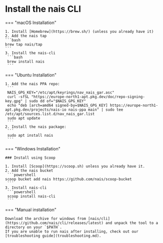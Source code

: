 # Install the nais CLI

=== "macOS Installation"

    1. Install [Homebrew](https://brew.sh/) (unless you already have it)
    2. Add the nais tap
    ```bash
    brew tap nais/tap
    ```
    3. Install the nais-cli
     ```bash
     brew install nais
     ```

=== "Ubuntu Installation"

    1. Add the nais PPA repo:
     ```
     NAIS_GPG_KEY="/etc/apt/keyrings/nav_nais_gar.asc"
     curl -sfSL "https://europe-north1-apt.pkg.dev/doc/repo-signing-key.gpg" | sudo dd of="$NAIS_GPG_KEY"
     echo "deb [arch=amd64 signed-by=$NAIS_GPG_KEY] https://europe-north1-apt.pkg.dev/projects/nais-io nais-ppa main" | sudo tee /etc/apt/sources.list.d/nav_nais_gar.list
     sudo apt update
     ```
    2. Install the nais package:
     ```
     sudo apt install nais
     ```

=== "Windows Installation"

    ### Install using Scoop

    1. Install [Scoop](https://scoop.sh) unless you already have it.
    2. Add the nais bucket
     ```powershell
    scoop bucket add nais https://github.com/nais/scoop-bucket
     ```
    3. Install nais-cli
     ```powershell
     scoop install nais-cli
     ```

=== "Manual installation"

    Download the archive for windows from [nais/cli](https://github.com/nais/cli/releases/latest) and unpack the tool to a directory on your `$PATH`.
    If you are unable to run nais after installing, check out our [troubleshooting guide](troubleshooting.md).
